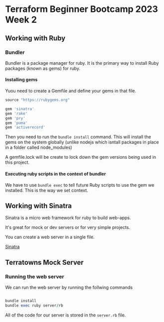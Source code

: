 # Terraform Beginner Bootcamp 2023 **Week 2**

## Working with Ruby

### Bundler

Bundler is a package manager for ruby. 
It is the primary way to install Ruby packages (known as gems) for ruby.

#### Installing gems

Yuou need to create a Gemfile and define your gems in that file.
```ruby
source "https://rubygems.org"

gem 'sinatra'
gem 'rake'
gem 'pry'
gem 'puma'
gem 'activerecord'
```
Then you need to run the `bundle install` command.
This will install the gems on the system globally (unlike nodejs which isntall packages in place in a folder called node_modules)

A gemfile.lock will be create to lock down the gem versions being used in this project.

#### Executing ruby scripts in the context of bundler

We have to use `bundle exec` to tell future Ruby scripts to use the gem we installed. This is the way we set context.


## Working with Sinatra

Sinatra is a micro web framework for ruby to build web-apps.

It's great for mock or dev servers or for very simple projects. 

You can create a web server in a single file.

[Sinatra](https://sinatrarb.com/)

## Terratowns Mock Server

### Running the web server

We can run the web server by running the follwing commands

```ruby

bundle install
bundle exec ruby server/rb

```
All of the code for our server is stored in the `server.rb` file.

